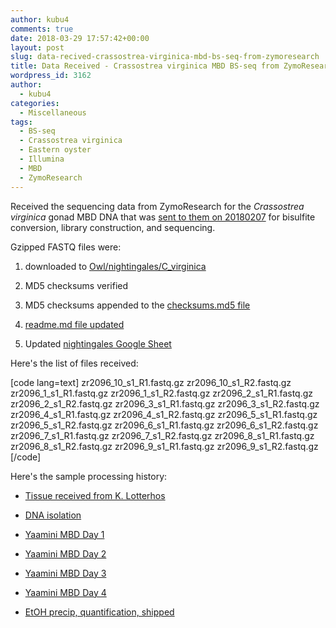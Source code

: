 ```yaml
---
author: kubu4
comments: true
date: 2018-03-29 17:57:42+00:00
layout: post
slug: data-recived-crassostrea-virginica-mbd-bs-seq-from-zymoresearch
title: Data Received - Crassostrea virginica MBD BS-seq from ZymoResearch
wordpress_id: 3162
author:
  - kubu4
categories:
  - Miscellaneous
tags:
  - BS-seq
  - Crassostrea virginica
  - Eastern oyster
  - Illumina
  - MBD
  - ZymoResearch
---
```


Received the sequencing data from ZymoResearch for the <em>Crassostrea virginica</em> gonad MBD DNA that was [sent to them on 20180207](2018/02/07/ethanol-precipitation-dna-quantification-c-virginica-mbd-dna-from-yaamini.html) for bisulfite conversion, library construction, and sequencing.

Gzipped FASTQ files were:





  1. downloaded to [Owl/nightingales/C_virginica](https://owl.fish.washington.edu/nightingales/C_virginica)


  2. MD5 checksums verified


  3. MD5 checksums appended to the [checksums.md5 file](https://owl.fish.washington.edu/nightingales/C_virginica/checksums.md5)


  4. [readme.md file updated](https://owl.fish.washington.edu/nightingales/C_virginica/readme.md)


  5. Updated [nightingales Google Sheet](https://docs.google.com/spreadsheets/d/1_XqIOPVHSBVGscnjzDSWUeRL7HUHXfaHxVzec-I-8Xk/edit?usp=sharing)



Here's the list of files received:

[code lang=text]
zr2096_10_s1_R1.fastq.gz
zr2096_10_s1_R2.fastq.gz
zr2096_1_s1_R1.fastq.gz
zr2096_1_s1_R2.fastq.gz
zr2096_2_s1_R1.fastq.gz
zr2096_2_s1_R2.fastq.gz
zr2096_3_s1_R1.fastq.gz
zr2096_3_s1_R2.fastq.gz
zr2096_4_s1_R1.fastq.gz
zr2096_4_s1_R2.fastq.gz
zr2096_5_s1_R1.fastq.gz
zr2096_5_s1_R2.fastq.gz
zr2096_6_s1_R1.fastq.gz
zr2096_6_s1_R2.fastq.gz
zr2096_7_s1_R1.fastq.gz
zr2096_7_s1_R2.fastq.gz
zr2096_8_s1_R1.fastq.gz
zr2096_8_s1_R2.fastq.gz
zr2096_9_s1_R1.fastq.gz
zr2096_9_s1_R2.fastq.gz
[/code]

Here's the sample processing history:



  * [Tissue received from K. Lotterhos](2017/10/03/samples-received-c-virginica-gonad-tissue-from-katie-lotterhos.html)


  * [DNA isolation](2017/11/14/dna-isolation-quantification-c-virginica-gonad-gdna.html)


  * [Yaamini MBD Day 1](https://yaaminiv.github.io/Virginica-MBDSeq/)


  * [Yaamini MBD Day 2](https://yaaminiv.github.io/Virginica-MBDSeq-Day2/)


  * [Yaamini MBD Day 3](https://yaaminiv.github.io/Virginica-MBDSeq-Day3/)


  * [Yaamini MBD Day 4](https://yaaminiv.github.io/Virginica-MBDSeq-Day4/)


  * [EtOH precip, quantification, shipped](2018/02/07/ethanol-precipitation-dna-quantification-c-virginica-mbd-dna-from-yaamini.html)


